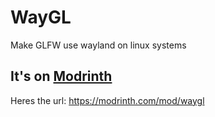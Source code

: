 # WayGL
Make GLFW use wayland on linux systems

## It's on [Modrinth](https://modrinth.com/mod/waygl)
Heres the url: https://modrinth.com/mod/waygl
